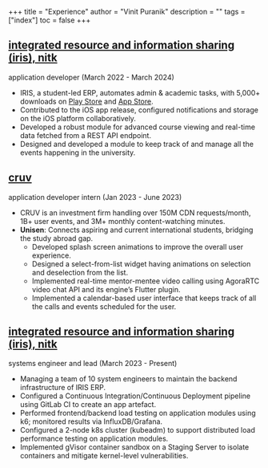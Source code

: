 +++
title = "Experience"
author = "Vinit Puranik"
description = ""
tags = ["index"]
toc = false
+++

## [integrated resource and information sharing (iris), nitk](https://iris.nitk.ac.in/about_us)

application developer (March 2022 - March 2024)

- IRIS, a student-led ERP, automates admin & academic tasks, with 5,000+ downloads on [Play Store](https://play.google.com/store/apps/details?id=in.ac.nitk.iris.main) and [App Store](https://apps.apple.com/in/app/iris-nitk/id1660761975).
- Contributed to the iOS app release, configured notifications and storage on the iOS platform collaboratively.
- Developed a robust module for advanced course viewing and real-time data fetched from a REST API endpoint.
- Designed and developed a module to keep track of and manage all the events happening in the university.

## [cruv](https://cruv.org)

application developer intern (Jan 2023 - June 2023)

- CRUV is an investment firm handling over 150M CDN requests/month, 1B+ user events, and 3M+ monthly content-watching minutes.
- **Unisen**: Connects aspiring and current international students, bridging the study abroad gap.
  - Developed splash screen animations to improve the overall user experience.
  - Designed a select-from-list widget having animations on selection and deselection from the list.
  - Implemented real-time mentor-mentee video calling using AgoraRTC video chat API and its engine’s Flutter plugin.
  - Implemented a calendar-based user interface that keeps track of all the calls and events scheduled for the user.

## [integrated resource and information sharing (iris), nitk](https://iris.nitk.ac.in/about_us)

systems engineer and lead (March 2023 - Present)

- Managing a team of 10 system engineers to maintain the backend infrastructure of IRIS ERP.
- Configured a Continuous Integration/Continuous Deployment pipeline using GitLab CI to create an app artefact.
- Performed frontend/backend load testing on application modules using k6; monitored results via InfluxDB/Grafana.
- Configured a 2-node k8s cluster (kubeadm) to support distributed load performance testing on application modules.
- Implemented gVisor container sandbox on a Staging Server to isolate containers and mitigate kernel-level vulnerabilities.

